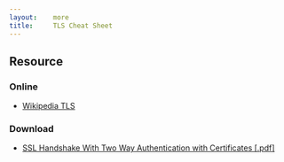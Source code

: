 ```yaml
---
layout:    more
title:     TLS Cheat Sheet 
---
```

<div class="content content-400">
    <div class="board board-326">
        <h2 class="board-title">Resource</h2>
        <div class="board-card">
            <h3 class="board-card-title">Online</h3>
            <ul>
                <li><a href="http://en.wikipedia.org/wiki/Transport_Layer_Security">Wikipedia TLS</a></li>
            </ul>
        </div>
        <div class="board-card">
            <h3 class="board-card-title">Download</h3>
            <ul>
                <li><a href="/static/cs/Ssl_handshake_with_two_way_authentication_with_certificates-1.pdf">SSL Handshake With Two Way Authentication with Certificates [.pdf]</li>
            </ul>
        </div>
    </div>
</div>

